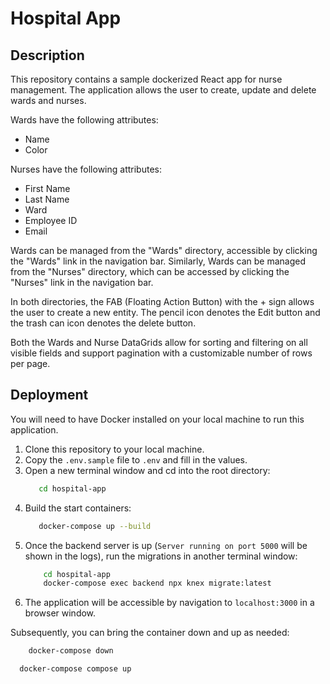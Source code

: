 # Hospital App

## Description 
This repository contains a sample dockerized React app for nurse management. The application allows the user to create,
update and delete wards and nurses. 

Wards have the following attributes:
- Name
- Color

Nurses have the following attributes:
- First Name
- Last Name
- Ward 
- Employee ID
- Email 

Wards can be managed from the "Wards" directory, accessible by clicking the "Wards" link in the navigation bar. Similarly,
Wards can be managed from the "Nurses" directory, which can be accessed by clicking the "Nurses" link in the navigation bar.

In both directories, the FAB (Floating Action Button) with the + sign allows the user to create a new entity. The pencil
icon denotes the Edit button and the trash can icon denotes the delete button.

Both the Wards and Nurse DataGrids allow for sorting and filtering on all visible fields and support pagination with a
customizable number of rows per page.

## Deployment

You will need to have Docker installed on your local machine to run this application.

1. Clone this repository to your local machine.
2. Copy the `.env.sample` file to `.env` and fill in the values.
3. Open a new terminal window and cd into the root directory:
    ```bash
       cd hospital-app
    ```
4. Build the start containers:
    ```bash
       docker-compose up --build
    ```
5. Once the backend server is up (`Server running on port 5000` will be shown in the logs), run the migrations in another terminal window:
    ```bash
        cd hospital-app
        docker-compose exec backend npx knex migrate:latest
    ```
6. The application will be accessible by navigation to `localhost:3000` in a browser window.

Subsequently, you can bring the container down and up as needed:
```bash
    docker-compose down
```
```bash
  docker-compose compose up
```